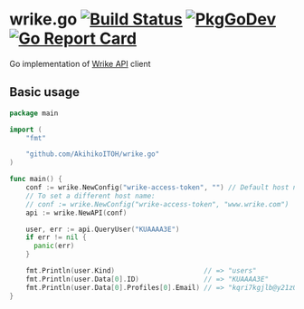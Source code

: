 # wrike.go [![Build Status](https://travis-ci.org/AkihikoITOH/wrike.go.svg?branch=master)](https://travis-ci.org/AkihikoITOH/wrike.go) [![PkgGoDev](https://pkg.go.dev/badge/github.com/AkihikoITOH/wrike.go)](https://pkg.go.dev/github.com/AkihikoITOH/wrike.go) [![Go Report Card](https://goreportcard.com/badge/github.com/AkihikoITOH/wrike.go)](https://goreportcard.com/report/github.com/AkihikoITOH/wrike.go)

Go implementation of [Wrike API](https://developers.wrike.com/documentation/api/overview) client

## Basic usage

```go
package main

import (
    "fmt"

    "github.com/AkihikoITOH/wrike.go"
)

func main() {
    conf := wrike.NewConfig("wrike-access-token", "") // Default host name is "app-eu.wrike.com"
    // To set a different host name:
    // conf := wrike.NewConfig("wrike-access-token", "www.wrike.com")
    api := wrike.NewAPI(conf)

    user, err := api.QueryUser("KUAAAA3E")
    if err != nil {
      panic(err)
    }

    fmt.Println(user.Kind)                      // => "users"
    fmt.Println(user.Data[0].ID)                // => "KUAAAA3E"
    fmt.Println(user.Data[0].Profiles[0].Email) // => "kqri7kgjlb@y21z0uysjx.com"
}
```
